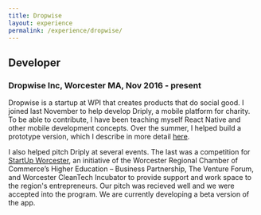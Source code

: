 ```yaml
---
title: Dropwise
layout: experience
permalink: /experience/dropwise/
---
```

<div class="detail-card" id="dropwise">
  <!-- <img class="detail-card-pic" src="/assets/dropwise.png" alt="Dropwise Inc." height="200" width="200"> -->
  <h2 class="detail-card-title">Developer</h2>
  <h3 class="detail-card-subtitle">Dropwise Inc, Worcester MA, Nov 2016 - present</h3>
  <p class="detail-card-description">
    Dropwise is a startup at WPI that creates products that do social good. I joined last November to help develop Driply, a mobile platform for charity. To be able to contribute, I have been teaching myself React Native and other mobile development concepts. Over the summer, I helped build a prototype version, which I describe in more detail <a href="/projects/driply/">here</a>.
  </p>
  <p class="detail-card-description">
     I also helped pitch Driply at several events. The last was a competition for <a href="https://www.wcti.org/press/startup-worcester-2017" target="_blank">StartUp Worcester</a>, an initiative of the Worcester Regional Chamber of Commerce’s Higher Education – Business Partnership, The Venture Forum, and Worcester CleanTech Incubator to provide support and work space to the region's entrepreneurs. Our pitch was recieved well and we were accepted into the program. We are currently developing a beta version of the app.
  </p>
</div>
